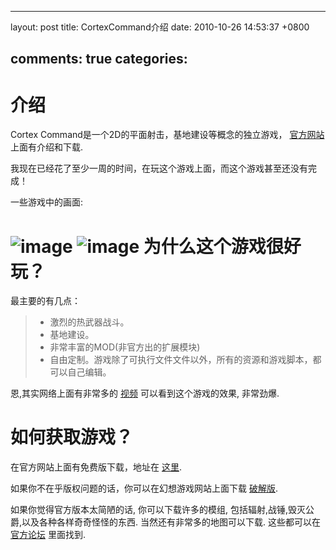 
---
layout: post
title: CortexCommand介绍
date: 2010-10-26 14:53:37 +0800

comments: true
categories: 
---

介绍
====

Cortex Command是一个2D的平面射击，基地建设等概念的独立游戏，
[官方网站](http://datarealms.com/) 上面有介绍和下载.

我现在已经花了至少一周的时间，在玩这个游戏上面，而这个游戏甚至还没有完成！

一些游戏中的画面:

![image](http://www.datarealms.com/public/a/rocketboom.gif)
![image](http://www.datarealms.com/public/a/sneakup.gif)
为什么这个游戏很好玩？
=====================

最主要的有几点：

> -   激烈的热武器战斗。
> -   基地建设。
> -   非常丰富的MOD(非官方出的扩展模块)
> -   自由定制。游戏除了可执行文件文件以外，所有的资源和游戏脚本，都可以自己编辑。

恩,其实网络上面有非常多的
[视频](http://www.google.com/search?hl=en&q=cortex+command&um=1&ie=UTF-8&tbo=u&tbs=vid:1&source=og&sa=N&tab=wv)
可以看到这个游戏的效果, 非常劲爆.

如何获取游戏？
=============

在官方网站上面有免费版下载，地址在 [这里](http://datarealms.com/).

如果你不在乎版权问题的话，你可以在幻想游戏网站上面下载
[破解版](http://hx.hxgame.net/showdown.asp?id=2667).

如果你觉得官方版本太简陋的话, 你可以下载许多的模组,
包括辐射,战锤,毁灭公爵,以及各种各样奇奇怪怪的东西.
当然还有非常多的地图可以下载. 这些都可以在
[官方论坛](http://www.datarealms.com/forum/) 里面找到.